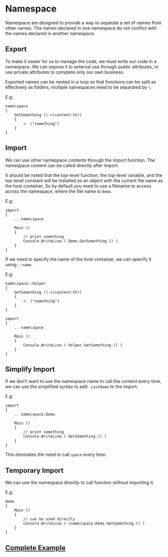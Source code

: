# Namespace
Namespace are designed to provide a way to separate a set of names from other names. The names declared in one namespace do not conflict with the names declared in another namespace.

## Export
To make it easier for us to manage the code, we must write our code in a namespace. We can expose it to external use through public attributes, or use private attributes to complete only our own business.

Exported names can be nested in a loop so that functions can be split as effectively as folders, multiple namespaces need to be separated by `\`.

E.g:
```
name\space
{
    GetSomething ()->(content:Str)
    {
        <- ("something")
    }
}
```
## Import
We can use other namespace contents through the import function. The namespace content can be called directly after import.

It should be noted that the top-level function, the top-level variable, and the top-level constant will be installed as an object with the current file name as the host container.
So by default you need to use a filename to access across the namespace, where the file name is `Demo`.

E.g:
```
import
{
    .. name\space

    Main ()
    {
        // print something
        Console.WriteLine.( Demo.GetSomething.() )
    }
}
```

If we need to specify the name of the host container, we can specify it using `::name`.

E.g:
```
name\space::helper
{
    GetSomething ()->(content:Str)
    {
        <- ("something")
    }
}

import
{
    .. name\space

    Main ()
    {
        Console.WriteLine.( helper.GetSomething.() )
    }
}
```
## Simplify Import
If we don't want to use the namespace name to call the content every time, we can use the simplified syntax to add `.LastName` to the import.

E.g:
```
import
{
    .. name\space.Demo
    
    Main ()
    {
        // print something
        Console.WriteLine.( GetSomething.() )
    }
}
```
This eliminates the need to call `space` every time.
## Temporary Import
We can use the namespace directly to call function without importing it.

E.g:
```
demo
{
    Main ()
    {
        // can be used directly
        Console.WriteLine.( \name\space.Demo.GetSomething.() )   
    }
}
```

## [Complete Example](../example.xy)
